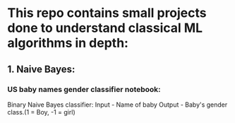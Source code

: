 # This repo contains small projects done to understand classical ML algorithms in depth:

## 1. Naive Bayes: 
### US baby names gender classifier notebook:
Binary Naive Bayes classifier: 
Input - Name of baby
Output - Baby's gender class.(1 = Boy, -1 = girl)